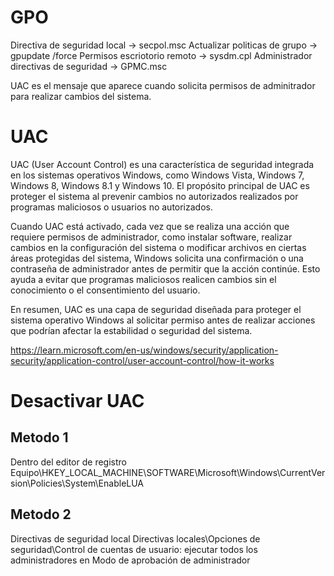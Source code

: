 # GPO
Directiva de seguridad local -> secpol.msc
Actualizar politicas de grupo -> gpupdate /force
Permisos escriotorio remoto -> sysdm.cpl
Administrador directivas de seguridad -> GPMC.msc

UAC es el mensaje que aparece cuando solicita permisos de adminitrador para realizar cambios del sistema.


# UAC
UAC (User Account Control) es una característica de seguridad integrada en los sistemas operativos Windows, como Windows Vista, Windows 7, Windows 8, Windows 8.1 y Windows 10. El propósito principal de UAC es proteger el sistema al prevenir cambios no autorizados realizados por programas maliciosos o usuarios no autorizados.

Cuando UAC está activado, cada vez que se realiza una acción que requiere permisos de administrador, como instalar software, realizar cambios en la configuración del sistema o modificar archivos en ciertas áreas protegidas del sistema, Windows solicita una confirmación o una contraseña de administrador antes de permitir que la acción continúe. Esto ayuda a evitar que programas maliciosos realicen cambios sin el conocimiento o el consentimiento del usuario.

En resumen, UAC es una capa de seguridad diseñada para proteger el sistema operativo Windows al solicitar permiso antes de realizar acciones que podrían afectar la estabilidad o seguridad del sistema.

https://learn.microsoft.com/en-us/windows/security/application-security/application-control/user-account-control/how-it-works

# Desactivar UAC

## **Metodo 1**
Dentro del editor de registro
Equipo\HKEY_LOCAL_MACHINE\SOFTWARE\Microsoft\Windows\CurrentVersion\Policies\System\EnableLUA

## **Metodo 2**
Directivas de seguridad local
Directivas locales\Opciones de seguridad\Control de cuentas de usuario: ejecutar todos los administradores en Modo de aprobación de administrador